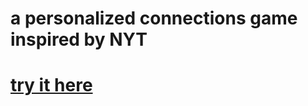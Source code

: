 # a personalized connections game inspired by NYT  

# [try it here](https://umuttutal.github.io/myconnections/)